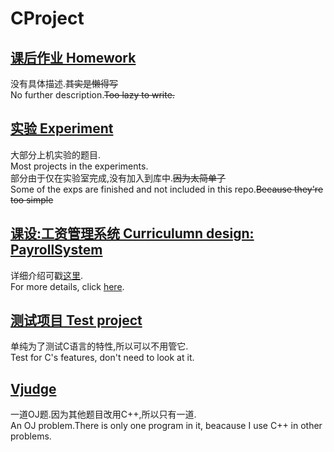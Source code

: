 # CProject
## [课后作业 Homework](https://github.com/LovelyCatHyt/CProjects/tree/master/Homework)
没有具体描述.~~其实是懒得写~~  
No further description.~~Too lazy to write.~~
## [实验 Experiment](https://github.com/LovelyCatHyt/CProjects/tree/master/Experiment)
大部分上机实验的题目.  
Most projects in the experiments.  
部分由于仅在实验室完成,没有加入到库中.~~因为太简单了~~  
Some of the exps are finished and not included in this repo.~~Because they're too simple~~
## [课设:工资管理系统 Curriculumn design: PayrollSystem](https://github.com/LovelyCatHyt/CProjects/tree/master/PayrollSystem)
详细介绍可戳[这里](https://github.com/LovelyCatHyt/CProjects/tree/master/PayrollSystem).  
For more details, click [here](https://github.com/LovelyCatHyt/CProjects/tree/master/PayrollSystem).
## [测试项目 Test project](https://github.com/LovelyCatHyt/CProjects/tree/master/Test)
单纯为了测试C语言的特性,所以可以不用管它.  
Test for C's features, don't need to look at it.
## [Vjudge](https://github.com/LovelyCatHyt/CProjects/tree/master/Vjudge/2048Game)
一道OJ题.因为其他题目改用C++,所以只有一道.  
An OJ problem.There is only one program in it, beacause I use C++ in other problems.